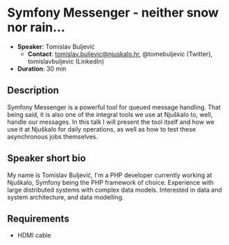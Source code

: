 # Symfony Messenger - neither snow nor rain...

- __Speaker__: Tomislav Buljević
  - __Contact__: tomislav.buljevic@njuskalo.hr, @tomebuljevic (Twitter), tomislavbuljevic (LinkedIn)
- __Duration__: 30 min

## Description

Symfony Messenger is a powerful tool for queued message handling. That being said,
it is also one of the integral tools we use at Njuškalo to, well, handle our messages.
In this talk I will present the tool itself and how we use it at Njuškalo for daily
operations, as well as how to test these asynchronous jobs themselves.


## Speaker short bio

My name is Tomislav Buljević, I'm a PHP developer currently working at Njuškalo, Symfony being the PHP framework
of choice. Experience with large distributed systems with complex data models. Interested in data and system
architecture, and data modelling.

## Requirements
- HDMI cable
